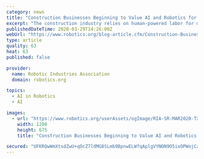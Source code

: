 ```yaml
---
category: news
title: "Construction Businesses Beginning to Value AI and Robotics for Multiple Challenges"
excerpt: "The construction industry relies on human-powered labor for most projects, start to finish. But businesses are finally starting to take notice of AI and robotics. When you look at a completed building now, you assume that human workers did everything from moving the dirt to installing the plumbing to hanging the lights. But could a building one ..."
publishedDateTime: 2020-03-29T14:26:00Z
webUrl: "https://www.robotics.org/blog-article.cfm/Construction-Businesses-Beginning-to-Value-AI-and-Robotics-for-Multiple-Challenges/246"
type: article
quality: 63
heat: 63
published: false

provider:
  name: Robotic Industries Association
  domain: robotics.org

topics:
  - AI in Robotics
  - AI

images:
  - url: "https://www.robotics.org/userAssets/ogImage/RIA-SR-MAR2020-T2-1125525958-SM-FBLI.jpg"
    width: 1200
    height: 675
    title: "Construction Businesses Beginning to Value AI and Robotics for Multiple Challenges"

secured: "UFKRQwWmXtsdZwU+qOcZ7ldMG8SLmb9BpnwELWfqAplgVYNON9O5ixOPWojCarhkzmEOIp3kqXU9HGPMjMxLykBO/Gp8UhE4juHibzq1OUTKpAyPTSZU/GFsue0ByUm2+nT0AFnK+r2SSC5j3SHezu7UCjscligmJrliQruKx/OHctXqpRMPQd91NE5HABcZF4YTILIkx+7XSo9VwPar5WjNqOs3XOmXV323KSM/jaD6cZjxD7Ah5LeYFLbbl/g6KF0A0BNogzIQDQN4wnkTFJUwloVm1dBeIYTe8sNHQKwv1JYQ5s32keRyKTCQuPNpflHbtQ+RoD/jU0ozxjgOMxzSwwVI+nydo7xGD1pWeCoRIjXRyAN5SGYPFvzdOo5TMGWxPFtKEFYZshXs8rTSl3MO3jcAQ84EqR/eG/XKhw5ypfbODhllKj7UMgV0GC+5bxllDvsg7ZXWE/0CCi3asXnTPURyHuxtwBOlKd5HXdE=;JA5T2o64olhVfGvp95qzqQ=="
---
```


